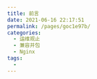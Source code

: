 ```yaml
---
title: 前言
date: 2021-06-16 22:17:51
permalink: /pages/goc1e97b/
categories:
  - 运维观止
  - 兼容并包
  - Nginx
tags:
  - 
---
```


